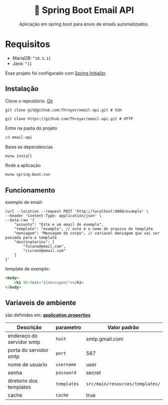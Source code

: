 <h1 align="center">📧 Spring Boot Email API</h1>
<p align="center">
    Aplicação em spring boot para envio de emails automatizados.
</p>

# Requisitos
 - MariaDB: `^10.3.11`
 - Java: `^11`

Esse projeto foi configurado com [Spring Initializr](https://start.spring.io/).

## Instalação

Clone o repositório. [Git](https://git-scm.com/)

```shell
git clone git@github.com:Throyer/email-api.git # SSH

git clone https://github.com/Throyer/email-api.git # HTTP
```
Entre na pasta do projeto
```bash
cd email-api
```

Baixe as dependencias
```bash
mvnw install
```

Rode a aplicação
```bash
mvnw spring-boot:run
```


## Funcionamento

exemplo de email:
```shell
curl --location --request POST 'http://localhost:8080/example' \
--header 'Content-Type: application/json' \
--data-raw '{
    "assunto": "Este e um email de exemplo",
    "template": "example", // este é o nome do arquivo de template
    "mensagem": "Mensagem do corpo", // variavel mensagem que vai ser passada para o template
    "destinatarios": [
        "fulano@email.com",
        "cicrano@email.com"
    ]
}'
```

template de exemplo:
```html
<body>
    <h1 th:text="${mensagem}"></h1>
</body>
```


## Variaveis de ambiente 
são definidas em: [**application.properties**](./src/main/resources/application.properties)

|                 **Descrição**                      |           **parametro**           |              **Valor padrão**             |
|----------------------------------------------------|-----------------------------------|-------------------------------------------|
| endereço do servidor smtp                          | `host`                            | smtp.gmail.com                            |
| porta do servidor smtp                             | `port`                            | 587                                       |
| nome de usuario                                    | `username`                        | user                                      |
| senha                                              | `password`                        | secret                                    |
| diretorio dos templates                            | `templates`                       | `src/main/resources/templates/`           |
| cache                                              | `cache`                           | true                                      |

